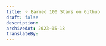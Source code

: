 ```yaml
---
title: ⭐ Earned 100 Stars on Github
draft: false
description: 
archivedAt: 2023-05-18
translateBy:
---
```

